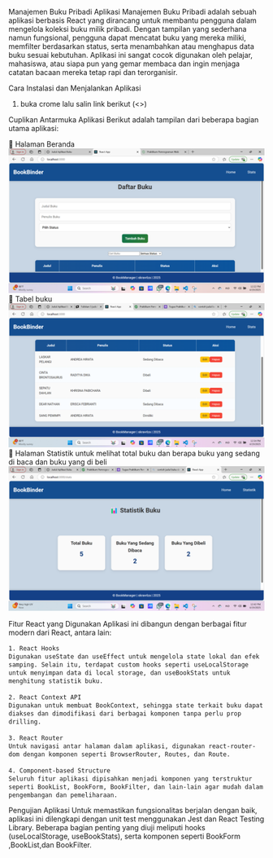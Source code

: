 Manajemen Buku Pribadi
Aplikasi Manajemen Buku Pribadi adalah sebuah aplikasi berbasis React yang dirancang untuk membantu pengguna dalam mengelola koleksi buku milik pribadi. Dengan tampilan yang sederhana namun fungsional, pengguna dapat mencatat buku yang mereka miliki, memfilter berdasarkan status, serta menambahkan atau menghapus data buku sesuai kebutuhan. Aplikasi ini sangat cocok digunakan oleh pelajar, mahasiswa, atau siapa pun yang gemar membaca dan ingin menjaga catatan bacaan mereka tetap rapi dan terorganisir.

Cara Instalasi dan Menjalankan Aplikasi
1. buka crome lalu salin link berikut (<>)

Cuplikan Antarmuka Aplikasi
Berikut adalah tampilan dari beberapa bagian utama aplikasi:

🔹 Halaman Beranda
    ![alt text](<public/antarmuka home 1.png>)
🔹 Tabel buku
    ![alt text](<public/antarmuka home 2.png>)
🔹 Halaman Statistik untuk melihat total buku dan berapa buku yang sedang di baca dan buku yang di beli
    ![alt text](<public/antarmuka statistik .png>)

Fitur React yang Digunakan
Aplikasi ini dibangun dengan berbagai fitur modern dari React, antara lain:

    1. React Hooks
    Digunakan useState dan useEffect untuk mengelola state lokal dan efek samping. Selain itu, terdapat custom hooks seperti useLocalStorage untuk menyimpan data di local storage, dan useBookStats untuk menghitung statistik buku.

    2. React Context API
    Digunakan untuk membuat BookContext, sehingga state terkait buku dapat diakses dan dimodifikasi dari berbagai komponen tanpa perlu prop drilling.

    3. React Router
    Untuk navigasi antar halaman dalam aplikasi, digunakan react-router-dom dengan komponen seperti BrowserRouter, Routes, dan Route.

    4. Component-based Structure
    Seluruh fitur aplikasi dipisahkan menjadi komponen yang terstruktur seperti BookList, BookForm, BookFilter, dan lain-lain agar mudah dalam pengembangan dan pemeliharaan.

Pengujian Aplikasi
Untuk memastikan fungsionalitas berjalan dengan baik, aplikasi ini dilengkapi dengan unit test menggunakan Jest dan React Testing Library. Beberapa bagian penting yang diuji meliputi hooks (useLocalStorage, useBookStats), serta komponen seperti BookForm ,BookList,dan BookFilter.